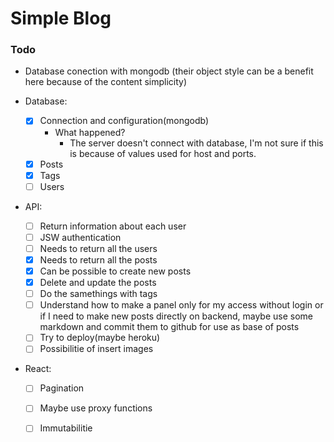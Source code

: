 # Simple Blog

### Todo
- Database conection with mongodb (their object style can be a benefit here because of the content simplicity)

- Database:
    - [x] Connection and configuration(mongodb)
      - What happened? 
        - The server doesn't connect with database, I'm not sure if this is because of values used for host and ports.
    - [x] Posts
    - [x] Tags
    - [ ] Users

- API:
    - [ ] Return information about each user
    - [ ] JSW authentication 
    - [ ] Needs to return all the users
    - [x] Needs to return all the posts
    - [x] Can be possible to create new posts
    - [x] Delete and update the posts
    - [ ] Do the samethings with tags
    - [ ] Understand how to make a panel only for my access without login or if I need to make new posts directly on backend, maybe use some markdown and commit them to github for use as base of posts
    - [ ] Try to deploy(maybe heroku)
    - [ ] Possibilitie of insert images

- React:
    - [ ] Pagination
    - [ ] Maybe use proxy functions 
    - [ ] Immutabilitie 

